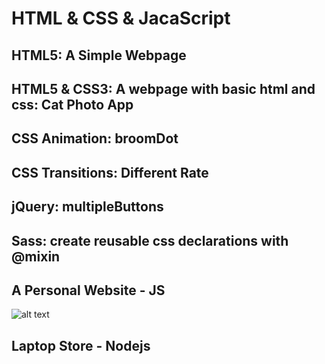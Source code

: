 # HTML & CSS & JacaScript

## HTML5: A Simple Webpage

## HTML5 & CSS3: A webpage with basic html and css: Cat Photo App 

## CSS Animation: broomDot

## CSS Transitions: Different Rate

## jQuery: multipleButtons

## Sass: create reusable css declarations with @mixin

## A Personal Website - JS
![alt text](https://github.com/Yue-design/simple-website/blob/master/personalWebsite/Annotated%20home%20page%20wireframe.png)

## Laptop Store - Nodejs
